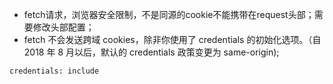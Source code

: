 - fetch请求，浏览器安全限制，不是同源的cookie不能携带在request头部；需要修改头部配置；
- fetch 不会发送跨域 cookies，除非你使用了 credentials 的初始化选项。（自2018 年 8 月以后，默认的 credentials 政策变更为 same-origin);
```
credentials: include
```
